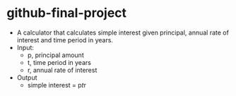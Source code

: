 # github-final-project
- A calculator that calculates simple interest given principal, annual rate of interest and time period in years.
- Input:
   - p, principal amount
   - t, time period in years
   - r, annual rate of interest
- Output
   - simple interest = p*t*r
